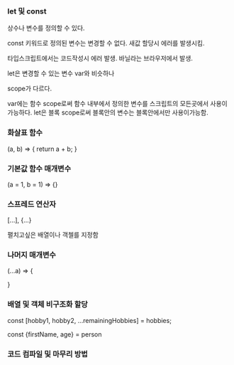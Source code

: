 ### let 및 const

상수나 변수를 정의할 수 있다.

const 키워드로 정의된 변수는 변경할 수 없다.
새값 할당시 에러를 발생시킴.

타입스크립트에서는 코드작성시 에러 발생.
바닐라는 브라우저에서 발생.

let은 변경할 수 있는 변수
var와 비슷하나

scope가 다르다.

var에는 함수 scope로써 함수 내부에서 정의한 변수를 스크립트의 모든곳에서 사용이 가능하다.
let은 블록 scope로써 블록안의 변수는 블록안에서만 사용이가능함.

### 화살표 함수

(a, b) => {
return a + b;
}

### 기본값 함수 매개변수

(a = 1, b = 1) => {}

### 스프레드 연산자

[...], {...}

펼치고싶은 배열이나 객첼를 지정함

### 나머지 매개변수

(...a) => {

}

### 배열 및 객체 비구조화 할당

const [hobby1, hobby2, ...remainingHobbies] = hobbies;

const {firstName, age} = person

### 코드 컴파일 및 마무리 방법

